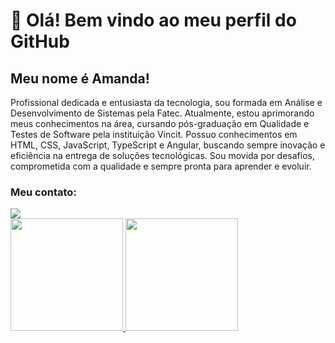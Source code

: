 <h1>👋 Olá! Bem vindo ao meu perfil do GitHub</h1> 
<h2>Meu nome é Amanda!</h2>
<p>Profissional dedicada e entusiasta da tecnologia, sou formada em Análise e Desenvolvimento de Sistemas pela Fatec. Atualmente, estou aprimorando meus
conhecimentos na área, cursando pós-graduação em Qualidade e Testes de Software pela instituição Vincit. Possuo conhecimentos em HTML, CSS, JavaScript, TypeScript e Angular, buscando sempre inovação e eficiência na entrega de soluções tecnológicas. Sou movida por desafios, comprometida com a qualidade e sempre pronta para aprender e evoluir.</p>
<h3>Meu contato:</h3>
<a href="https://www.linkedin.com/in/amandajpereira" target="_blank"><img loading="lazy" src="https://img.shields.io/badge/-LinkedIn-%230077B5?style=for-the-badge&logo=linkedin&logoColor=white" target="_blank"></a> 
<div>
<a href="https://github.com/amandajpereira">
<img loading="lazy" height="180em" src="https://github-readme-stats.vercel.app/api/top-langs/?username=amandajpereira&layout=compact&langs_count=7&theme=dracula"/>
<img loading="lazy" height="180em" src="https://github-readme-stats.vercel.app/api?username=amandajpereira&show_icons=true&theme=dracula&include_all_commits=true&count_private=true"/>
</div>

